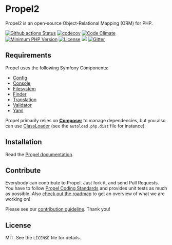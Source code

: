 # Propel2

Propel2 is an open-source Object-Relational Mapping (ORM) for PHP.

[![Github actions Status](https://github.com/propelorm/Propel2/workflows/CI/badge.svg?branch=master)](https://github.com/propelorm/Propel2/actions?query=workflow%3ACI+branch%3Amaster)
[![codecov](https://codecov.io/gh/propelorm/Propel2/branch/master/graph/badge.svg?token=L1thFB9nOG)](https://codecov.io/gh/propelorm/Propel2)
[![Code Climate](https://codeclimate.com/github/propelorm/Propel2/badges/gpa.svg)](https://codeclimate.com/github/propelorm/Propel2)
[![Minimum PHP Version](http://img.shields.io/badge/php-%3E%3D%207.2-8892BF.svg)](https://php.net/)
[![License](https://poser.pugx.org/propel/propel/license.svg)](https://packagist.org/packages/propel/propel)
<a href="https://codeclimate.com/github/propelorm/Propel2"><img src="https://codeclimate.com/github/propelorm/Propel2/badges/coverage.svg"/></a>
[![Gitter](https://badges.gitter.im/Join%20Chat.svg)](https://gitter.im/propelorm/Propel)

## Requirements

Propel uses the following Symfony Components:

* [Config](https://github.com/symfony/config)
* [Console](https://github.com/symfony/console)
* [Filesystem](https://github.com/symfony/filesystem)
* [Finder](https://github.com/symfony/finder)
* [Translation](https://github.com/symfony/translation)
* [Validator](https://github.com/symfony/validator)
* [Yaml](https://github.com/symfony/yaml)

Propel primarily relies on [**Composer**](https://github.com/composer/composer) to manage dependencies, but you
also can use [ClassLoader](https://github.com/symfony/ClassLoader) (see the `autoload.php.dist` file for instance).


## Installation

Read the [Propel documentation](http://propelorm.org/documentation/01-installation.html).


## Contribute

Everybody can contribute to Propel. Just fork it, and send Pull Requests.
You have to follow [Propel Coding Standards](https://github.com/propelorm/Propel2/wiki/Coding-Standards) and provides unit
tests as much as possible. Also [check out the roadmap](https://github.com/propelorm/Propel2/wiki) to get an overview of what we are working on!

Please see our [contribution guideline](http://propelorm.org/contribute.html). Thank you!

## License

MIT. See the `LICENSE` file for details.
